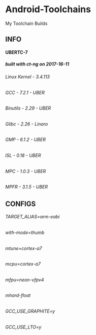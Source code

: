 # Android-Toolchains
My Toolchain Builds


 <h2>INFO</h2>
 
<h4>UBERTC-7</h4>
 
<h5>built with ct-ng on 2017-16-11</h5>
  
 
<h6>Linux Kernel - 3.4.113</h6>
<h6>GCC - 7.2.1 - UBER</h6>
<h6>Binutils - 2.29 - UBER</h6>
<h6>Glibc - 2.26 - Linaro</h6>
<h6>GMP - 6.1.2 - UBER</h6>
<h6>ISL - 0.18 - UBER</h6>
<h6>MPC - 1.0.3 - UBER</h6>
<h6>MPFR - 3.1.5 - UBER</h6>
 
 <h2>CONFIGS</h2>

<h6>TARGET_ALIAS=arm-eabi</h6>
<h6>with-mode=thumb</h6>
<h6>mtune=cortex-a7</h6>
<h6>mcpu=cortex-a7</h6>
<h6>mfpu=neon-vfpv4</h6>
<h6>mhard-float</h6>
<h6>GCC_USE_GRAPHITE=y</h6>
<h6>GCC_USE_LTO=y</h6>

